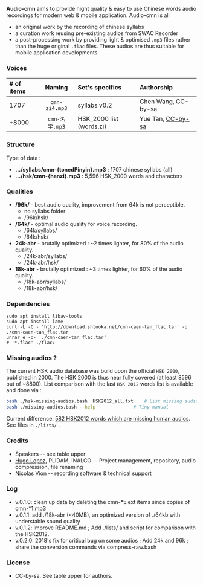
**Audio-cmn** aims to provide hight quality & easy to use Chinese words audio recordings for modern web & mobile application. Audio-cmn is all
* an original work by the recording of chinese syllabs
* a curation work reusing pre-existing audios from SWAC Recorder
* a post-processing work by providing light & optimised `.mp3` files rather than the huge original `.flac` files.
These audios are thus suitable for mobile application developments.

### Voices
| # of items | Naming          | Set's specifics | Authorship |
| :--------- |:---------------:|:----------------|:-----------|
| 1707       | `cmn-zi4.mp3`   | syllabs v0.2    | Chen Wang, CC-by-sa |
| +8000      | `cmn-名字.mp3`   | HSK_2000 list (words,zi)  | Yue Tan, [CC-by-sa](http://packs.shtooka.net/cmn-caen-tan/readme.txt) |

### Structure
Type of data :
* **.../syllabs/cmn-{tonedPinyin}.mp3** : 1707 chinese syllabs (all)
* **.../hsk/cmn-{hanzi}.mp3** : 5,596 HSK_2000 words and characters

### Qualities
* **/96k/** - best audio quality, improvement from 64k is not perceptible.
  *  no syllabs folder
  * /96k/hsk/
* **/64k/** - optimal audio quality for voice recording.
  * /64k/syllabs/
  * /64k/hsk/
* **24k-abr** - brutally optimized : ~2 times lighter, for 80% of the audio quality.
  * /24k-abr/syllabs/
  * /24k-abr/hsk/
* **18k-abr** - brutally optimized : ~3 times lighter, for 60% of the audio quality.
  * /18k-abr/syllabs/
  * /18k-abr/hsk/

### Dependencies
```
sudo apt install libav-tools
sudo apt install lame
curl -L -C - 'http://download.shtooka.net/cmn-caen-tan_flac.tar' -o ./cmn-caen-tan_flac.tar
unrar e -o- './cmn-caen-tan_flac.tar'                                 # '*.flac' ./flac/
```

### Missing audios ?
The current HSK audio database was build upon the official `HSK 2000`, published in 2000. The HSK 2000 is thus near fully covered (at least 8596 out of ~8800). List comparison with the last `HSK 2012` words list is available and done via :

```bash
bash ./hsk-missing-audios.bash  HSK2012_all.txt    # List missing audios, compared to input list of words
bash ./missing-audios.bash --help              # Tiny manual
```

Current difference: [582 HSK2012 words which are missing human audios](http://jsfiddle.net/fduyws3x/2/). See files in `./lists/` .

### Credits
* Speakers -- see table upper
* [Hugo Lopez](http://github.com/hugolpz), PLIDAM, INALCO -- Project management, repository, audio compression, file renaming
* Nicolas Vion -- recording software & technical support

### Log
* v.0.1.0: clean up data by deleting the cmn-*5.ext items since copies of cmn-*1.mp3
* v.0.1.1: add ./18k-abr (<40MB), an optimized version of ./64kb with understable sound quality
* v.0.1.2: improve README.md ; Add ./lists/ and script for comparison with the HSK2012.
* v.0.2.0: 2018's fix for critical bug on some audios ; Add 24k and 96k ; share the conversion commands via compress-raw.bash

### License
* CC-by-sa. See table upper for authors.
